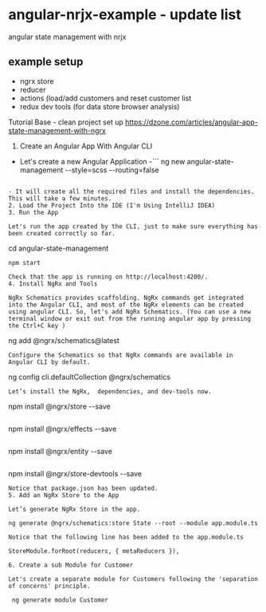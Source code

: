 # angular-nrjx-example - update list
angular state management with nrjx

## example setup
- ngrx store
- reducer
- actions (load/add customers and reset customer list
- redux dev tools (for data store browser analysis)

Tutorial Base - clean project set up
https://dzone.com/articles/angular-app-state-management-with-ngrx

1. Create an Angular App With Angular CLI

- Let's create a new Angular Application 
-```
ng new angular-state-management --style=scss --routing=false
```

- It will create all the required files and install the dependencies. This will take a few minutes.
2. Load the Project Into the IDE (I'm Using IntelliJ IDEA)
3. Run the App

Let's run the app created by the CLI, just to make sure everything has been created correctly so far.
```
cd angular-state-management 
```
npm start

Check that the app is running on http://localhost:4200/.
4. Install NgRx and Tools

NgRx Schematics provides scaffolding. NgRx commands get integrated into the Angular CLI, and most of the NgRx elements can be created using angular CLI. So, let's add NgRx Schematics. (You can use a new terminal window or exit out from the running angular app by pressing the Ctrl+C key )
```
ng add @ngrx/schematics@latest
```
Configure the Schematics so that NgRx commands are available in Angular CLI by default.
```
ng config cli.defaultCollection @ngrx/schematics
```
Let’s install the NgRx,  dependencies, and dev-tools now.
```
npm install @ngrx/store --save 
```
```
npm install @ngrx/effects --save 
```
```
npm install @ngrx/entity --save 
```
```
npm install @ngrx/store-devtools --save
```
Notice that package.json has been updated.
5. Add an NgRx Store to the App

Let’s generate NgRx Store in the app.

ng generate @ngrx/schematics:store State --root --module app.module.ts

Notice that the following line has been added to the app.module.ts

StoreModule.forRoot(reducers, { metaReducers }),

6. Create a sub Module for Customer

Let's create a separate module for Customers following the 'separation of concerns' principle.

 ng generate module Customer
